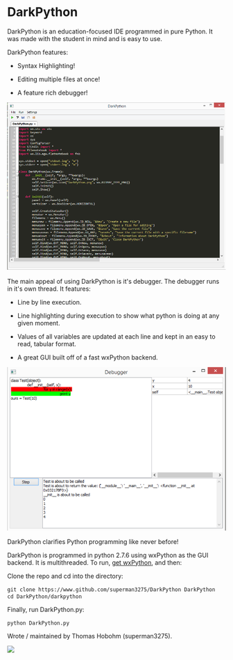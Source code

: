 DarkPython
==========


DarkPython is an education-focused IDE programmed in pure Python. It was made with the student in mind and is easy to use.


DarkPython features:


* Syntax Highlighting!

* Editing multiple files at once!

* A feature rich debugger!


![Editor Screenshot](/screenshots/editor.png)


The main appeal of using DarkPython is it's debugger. The debugger runs in it's own thread. It features:


* Line by line execution.

* Line highlighting during execution to show what python is doing at any given moment.

* Values of all variables are updated at each line and kept in an easy to read, tabular format.

* A great GUI built off of a fast wxPython backend.


![Debugger Screenshot](/screenshots/debugger.png)


DarkPython clarifies Python programming like never before!


DarkPython is programmed in python 2.7.6 using wxPython as the GUI backend. It is multithreaded. To run, [get wxPython](http://www.wxpython.org), and then:


Clone the repo and cd into the directory:

    git clone https://www.github.com/superman3275/DarkPython DarkPython
    cd DarkPython/darkpython

Finally, run DarkPython.py:

    python DarkPython.py


Wrote / maintained by Thomas Hobohm (superman3275).

[<img src="https://www.paypalobjects.com/en_US/i/btn/btn_donateCC_LG.gif">](https://www.paypal.com/cgi-bin/webscr?cmd=_s-xclick&hosted_button_id=TGRE7G6ASVFVS)